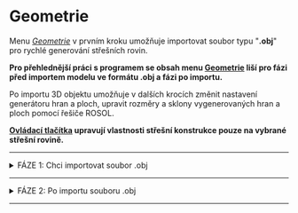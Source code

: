 
<h1>Geometrie</h1>
<p>Menu <u><i>Geometrie</i></u> v prvním kroku umožňuje importovat soubor typu "<b>.obj</b>" pro rychlé generování střešních rovin.</p>

<p><b>Pro přehlednější práci s programem se obsah menu <u>Geometrie</u> liší pro fázi před importem modelu ve formátu .obj a fázi po importu.</b></p>

<p>Po importu 3D objektu umožňuje v dalších krocích změnit nastavení generátoru hran a ploch, upravit rozměry a sklony vygenerovaných hran a ploch pomocí řešiče ROSOL.</p>
<p><b><u>Ovládací tlačítka</u> upravují vlastnosti střešní konstrukce pouze na vybrané střešní rovině.</b></p>

<hr class="main"> <!-- Vodorovná čára jako oddělovač sekce -->

<details>  <summary>
    <span>FÁZE 1: Chci importovat soubor .obj</span>
  </summary>
  <div class="panel">
  <h1>Geometrie</h1>

<h2>Převod souboru do formátu ".obj"</h2>
<p>Pokud máte data k dispozici v komprimované složce (například ".zip"), je třeba z ní tento soubor extrahovat a případně převést na typ ".obj".</p>

<p>Přesný návod jak převést soubor do formátu ".obj" si můžete přečíst na našem blogu.</p>

<h2>Chybí vám v galerii některá krytina? Napište nám, doplníme ji.</h2>
<a href="" target="_blank" rel="noopener noreferrer" class="btn">
  Navštívit blog
</a>

<hr class="main"> <!-- Vodorovná čára jako oddělovač sekce -->

{{ box_icon("img/ImportObjIcon64x64.png", "SoCol*.obj", "Import ze služby SoCol") }}

<p>Umožňuje importovat soubor typu .obj získaný ze služby SoCol.</p>
<p>Vložení souboru do modelu je třeba potvrdit klinutím nebo klávesou ENTER.</p> 

<p>Po importu pokladu je třeba zkontrolovat jeho rozměry a případně upravit měřítko.</p>

<p><b><u>Úprava měřítka importovaného podkladu</u></b></p>

<ul>
<p><li>
Po kliknutí na tlačítko <u><i>Import > Nastavení</i></u> je možné měřítko změnit přímo v příslušné buňce v otevřené tabulce. 
</li></p>

{{ modal_video_button("img/VideoImportOBJ.mp4") }}

<p><li>
Pro úpravu měřítka je taktéž možné použít tlačítko <u>Měřítko</u>, které je umístěno v horní části otevřené tabulky. Pomocí tohoto tlačítka je možné nastavit měřítko podkladu pomocí zvolené hrany, u které známe její skutečné rozměry.
</li></p>

{{ modal_video_button("img/VideoImportDXF.mp4") }}

</ul>

<hr class="main"> <!-- Vodorovná čára jako oddělovač sekce -->

{{ box_icon("img/ImportObjIcon64x64.png", "Rexplorer*.obj", "Import ze služby Rexplorer", fontSize=10) }}

<p>Umožňuje importovat soubor typu .obj získaný ze služby Rexplorer.</p>
<p>Vložení souboru do modelu je třeba potvrdit klinutím nebo klávesou ENTER.</p>

<hr class="main"> <!-- Vodorovná čára jako oddělovač sekce -->

{{ box_icon("img/DimensionLinearIcon64x64.png", "Anotace", "Anotace") }}

<p>Tlačítko <u>Anotace</u> umožňuje do modelu přidávat libovolné půdorysné kóty.</p>

<hr class="main"> <!-- Vodorovná čára jako oddělovač sekce -->

{{ box_icon("img/TapeMeasureIcon64x64.png", "Měření", "Měření") }}

<p>Tlačítkem <u>Měření</u> je možné zkontrolovat rozměry modelu.</p>

</div>
</details>

<hr class="main"> <!-- Vodorovná čára jako oddělovač sekce -->

<details>  <summary>
    <span>FÁZE 2: Po importu souboru .obj</span>
  </summary>
  <div class="panel">
  <h1>Geometrie</h1>


<h2>Úprava geometrie modelu po importu</h2>
<p>Ihned po vložení modelu je možné v tabulce vlevo upravit měřítko importovaného modelu a změnit nastavení generovaných hran a ploch. Tytéž úpravy je možné později provést přes tlačítko <b><u>Import &gt; Nastavení</u></b>.</p>

<hr class="main"> <!-- Vodorovná čára jako oddělovač sekce -->

{{ box_icon("img/Sheated_Building_Page_Building.png", "Import", "Import") }}
<p>Umožňuje upravit měřítko importovaného modelu a přizpůsobit parametry generátoru střešních rovin.</p>

<hr class="main"> <!-- Vodorovná čára jako oddělovač sekce -->

<!--{{ box_icon("img/RoofSketchIcon64x64.png", "Střecha", "Střecha") }}
<p>Tlačítko <u>Střecha</u> umožňuje nastavit typ skladby střechy. Typ krytiny a rozměry sekundární střešní konstrukce lze měnit přes tlačítko <u>Opláštění</u>.</p>

<hr class="main"> <!-- Vodorovná čára jako oddělovač sekce -->

{{ box_icon("img/ImportObjIcon64x64.png", "Rosol", "Rosol") }}
<p>Umožňuje upravit rozměry a sklony vygenerovaných hran a ploch, změnit výšku a případně excentricitu střechy.</p>

<hr class="main"> <!-- Vodorovná čára jako oddělovač sekce -->

{{ box_icon("img/PvgisIcon64x64.png", "Výkon", "Výkon") }}

<p>
Umožňuje vyhodnotit potenciální výkon solárního záření na jednotlivé střešní plochy.
</p>

<p>
...Funkcionalita tlačítka <u>Výkon</u> se připravuje pro budoucí verzi programu...
</p>

<hr class="main"> <!-- Vodorovná čára jako oddělovač sekce -->

{{ box_icon("img/DimensionLinearIcon64x64.png", "Anotace", "Anotace") }}
<p>Tlačítko <u>Anotace</u> umožňuje do modelu přidávat libovolné půdorysné kóty.</p>

<hr class="main"> <!-- Vodorovná čára jako oddělovač sekce -->

{{ box_icon("img/TapeMeasureIcon64x64.png", "Měření", "Měření") }}
<p>Tlačítkem <u>Měření</u> je možné zkontrolovat rozměry modelu.</p>

</div>
</details>

<hr class="main"> <!-- Vodorovná čára jako oddělovač sekce -->

<!-- product: HiStruct Roofs -->

